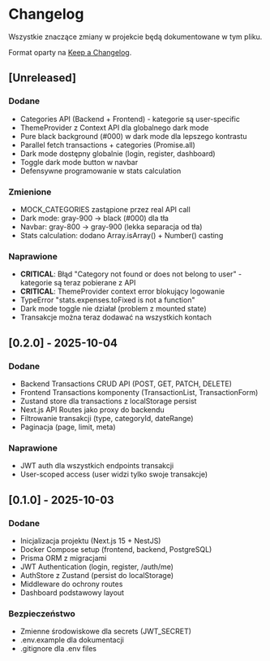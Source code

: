 # Changelog

Wszystkie znaczące zmiany w projekcie będą dokumentowane w tym pliku.

Format oparty na [Keep a Changelog](https://keepachangelog.com/pl/1.0.0/).

## [Unreleased]

### Dodane
- Categories API (Backend + Frontend) - kategorie są user-specific
- ThemeProvider z Context API dla globalnego dark mode
- Pure black background (#000) w dark mode dla lepszego kontrastu
- Parallel fetch transactions + categories (Promise.all)
- Dark mode dostępny globalnie (login, register, dashboard)
- Toggle dark mode button w navbar
- Defensywne programowanie w stats calculation

### Zmienione
- MOCK_CATEGORIES zastąpione przez real API call
- Dark mode: gray-900 → black (#000) dla tła
- Navbar: gray-800 → gray-900 (lekka separacja od tła)
- Stats calculation: dodano Array.isArray() + Number() casting

### Naprawione
- **CRITICAL**: Błąd "Category not found or does not belong to user" - kategorie są teraz pobierane z API
- **CRITICAL**: ThemeProvider context error blokujący logowanie
- TypeError "stats.expenses.toFixed is not a function"
- Dark mode toggle nie działał (problem z mounted state)
- Transakcje można teraz dodawać na wszystkich kontach

## [0.2.0] - 2025-10-04

### Dodane
- Backend Transactions CRUD API (POST, GET, PATCH, DELETE)
- Frontend Transactions komponenty (TransactionList, TransactionForm)
- Zustand store dla transactions z localStorage persist
- Next.js API Routes jako proxy do backendu
- Filtrowanie transakcji (type, categoryId, dateRange)
- Paginacja (page, limit, meta)

### Naprawione
- JWT auth dla wszystkich endpoints transakcji
- User-scoped access (user widzi tylko swoje transakcje)

## [0.1.0] - 2025-10-03

### Dodane
- Inicjalizacja projektu (Next.js 15 + NestJS)
- Docker Compose setup (frontend, backend, PostgreSQL)
- Prisma ORM z migracjami
- JWT Authentication (login, register, /auth/me)
- AuthStore z Zustand (persist do localStorage)
- Middleware do ochrony routes
- Dashboard podstawowy layout

### Bezpieczeństwo
- Zmienne środowiskowe dla secrets (JWT_SECRET)
- .env.example dla dokumentacji
- .gitignore dla .env files
